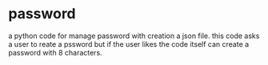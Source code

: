 # password
a python code for manage password with creation a json file. this code asks a user to reate a pssword but if the user likes the code itself can create a password with 8 characters.
